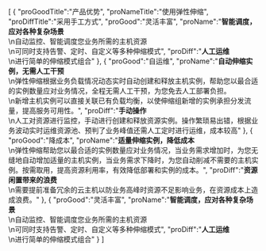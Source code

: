 [
	{
		"proGoodTitle":"产品优势",
		"proNameTitle":"使用弹性伸缩",
		"proDiffTitle":"采用手工方式",
		"proGood":"灵活丰富",
		"proName":"<strong>智能调度，应对各种复杂场景</strong><br>\n自动监控、智能调度您业务所需的主机资源<br>\n可同时支持告警、定时、自定义等多种伸缩模式",
		"proDiff":"<strong>人工运维</strong><br>\n进行简单的伸缩模式组合"
	},
	{
		"proGood":"自运维",
		"proName":"<strong>自动伸缩实例，无需人工干预</strong><br>\n弹性伸缩根据业务负载情况动态实时自动创建和释放主机实例，帮助您以最合适的实例数量应对业务情况，全程无需人工干预，为您免去人工部署负担。<br>\n新增主机实例可以直接关联已有负载均衡，以使伸缩组新增的实例承担分发流量，提高服务可用性。",
		"proDiff":"<strong>手动操作</strong><br>\n人工对资源进行监控，手动进行创建和释放资源实例。操作繁琐易出错，根据业务波动实时运维资源池、预判了业务峰值还需人工定时进行运维，成本较高"
	},
	{
		"proGood":"降成本",
		"proName":"<strong>适量伸缩实例，降低成本</strong><br>\n弹性伸缩帮助您以最合适的实例数量应对业务情况，当业务需求增加时，为您无缝地自动增加适量的主机实例，当业务需求下降时，为您自动削减不需要的主机实例。按需取用，提高资源利用率，有效降低部署和实例的成本。",
		"proDiff":"<strong>资源闲置带来的浪费</strong><br>\n需要提前准备冗余的云主机以防业务高峰时资源不足影响业务，在资源成本上造成浪费。"
	},
	{
		"proGood":"灵活丰富",
		"proName":"<strong>智能调度，应对各种复杂场景</strong><br>\n自动监控、智能调度您业务所需的主机资源<br>\n可同时支持告警、定时、自定义等多种伸缩模式",
		"proDiff":"<strong>人工运维</strong><br>\n进行简单的伸缩模式组合"
	}
]